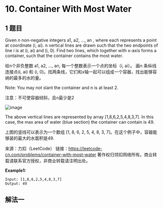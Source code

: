 # 10. Container With Most Water

## 1 题目

Given n non-negative integers a1, a2, ..., an , where each represents a point at coordinate (i, ai). n vertical lines are drawn such that the two endpoints of line i is at (i, ai) and (i, 0). Find two lines, which together with x-axis forms a container, such that the container contains the most water.

给n个非负整数 a1, a2, ..., an, 每一个整数表示一个点的坐标（i, ai）。 画n 条纵线连接点(i, ai) 和 (i, 0)。找两条线，它们和x轴一起可以组成一个容器，找出能够容纳的最多的水的量。

Note: You may not slant the container and n is at least 2.

注意：不可使容器倾斜，且n最少是2

![image](https://s3-lc-upload.s3.amazonaws.com/uploads/2018/07/17/question_11.jpg)

The above vertical lines are represented by array [1,8,6,2,5,4,8,3,7]. In this case, the max area of water (blue section) the container can contain is 49.

上图的竖线可以表示为一个数组 [1, 8, 6, 2, 5, 4, 8, 3, 7]。在这个例子中，容器能够装的最大的水面积是49.

来源：力扣（LeetCode）
链接：https://leetcode-cn.com/problems/container-with-most-water
著作权归领扣网络所有。商业转载请联系官方授权，非商业转载请注明出处。

**Example1:**

```
Input: [1,8,6,2,5,4,8,3,7]
Output: 49
```



## 解法一

